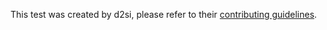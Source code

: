 This test was created by d2si, please refer to their
[contributing guidelines](https://github.com/d2si-oss/contributing-guidelines).
